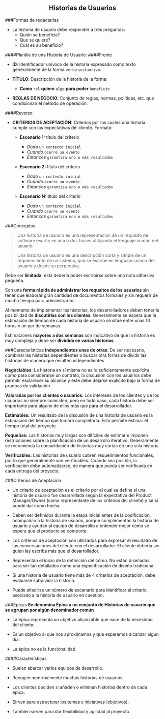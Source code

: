 <div>
<h2 align="center"> Historias de Usuarios</h1>
</div>

###Formas de redactarlas
- La historia de usuario debe responder a tres preguntas:
	- Quién se beneficia?
	- Que se quiere?
	- Cuál es su beneficio?
	
####Plantila de una Historia de Usuario:
####Frente
- **ID**: Identificador unívoco de la historia expresado como texto generalmente de la forma `verbo` `sustantivo`.

- **TÍTULO**: Descripción de la historia de la forma: 
	- **Como** `rol` **quiero** `algo` **para poder** `beneficio`
	
- **REGLAS DE NEGOCIO**: Conjunto de reglas, normas, políticas, etc. que condicionan el método de operación.

####Reverso
- **CRITERIOS DE ACEPTACIÓN:** Criterios por los cuales una historia cumple con las expectativas del cliente. Formato:
	- **Escenario 1:** título del criterio
		- _Dado_ `un contexto inicial`
		- _Cuando_ `ocurre un evento`
		- _Entonces_ `garantiza uno o más resultados`
					
						
	- **Escenario 2:** título del criterio
		- _Dado_ `un contexto inicial`
		- _Cuando_ `ocurre un evento`
		- _Entonces_ `garantiza uno o más resultados`
						
	- **Escenario N:** título del criterio
		- _Dado_ `un contexto inicial`
		- _Cuando_ `ocurre un evento`
		- _Entonces_ `garantiza uno o más resultados`	

###Conceptos
> Una historia de usuario es una representación de un requisito de software escrito en una o dos frases utilizando el lenguaje común del usuario.

> Una historia de usuario es una descripción corta y simple de un requerimiento de un sistema, que se escribe en lenguaje común del usuario y desde su perpectiva.


Debe ser **limitada**, ésta debería poder escribirse sobre una nota adhesiva pequeña.

Son una **forma rápida de administrar los requsitos de los usuarios** sin tener que elaborar gran cantidad de documentos formales y sin requerir de mucho tiempo para administrarlos.

Al momento de implementar las historias, los desarrolladores deben tener la posibilidad de **discutirlas con los clientes**. Generalmente se espera que la estimación de tiempo de cada historia de usuario se sitúe entre unas 10 horas y un par de semanas.

Estimaciones **mayores a dos semanas** son indicativo de que la historia es muy compleja y debe ser **dividida en varias historias**.

###Características
**Independientes unas de otras:** De ser necesario, combinar las historias dependientes o buscar otra forma de dividir las historias de manera que resulten independientes.

**Negociables:** La historia en sí misma no es lo suficientemente explícita como para considerarse un contrato, la discusión con los usuarios debe permitir esclarecer su alcance y éste debe dejarse explícito bajo la forma de pruebas de validación.

**Valoradas por los clientes o usuarios:** Los intereses de los clientes y de los usuarios no siempre coinciden, pero en todo caso, cada historia debe ser importante para alguno de ellos más que para el desarrollador.

**Estimables:** Un resultado de la discusión de una historia de usuario es la estimación del tiempo que tomará completarla. Esto permite estimar el tiempo total del proyecto.

**Pequeñas:** Las historias muy largas son difíciles de estimar e imponen restricciones sobre la planificación de un desarrollo iterativo. Generalmente se recomienda la consolidación de historias muy cortas en una sola historia.

**Verificables:** Las historias de usuario cubren requerimientos funcionales, por lo que generalmente son verificables. Cuando sea posible, la verificación debe automatizarse, de manera que pueda ser verificada en cada entrega del proyecto.

###Criterios de Aceptación
- Un criterio de aceptación es el criterio por el cual se define si una historia de usuario fue desarrollada según la expectativa del Product Manager/Owner (como representante de los criterios del cliente) y se si puede dar como hecha.

- Deben ser definidos durante la etapa inicial antes de la codificación, acompañan a la historia de usuario, porque complementan la historia de usuario y ayudan al equipo de desarrollo a entender mejor cómo se espera que el producto se comporte.

- Los criterios de aceptación son utilizados para expresar el resultado de las conversaciones del cliente con el desarrollador. El cliente debería ser quien las escriba más
que el desarrollador.

- Representan el inicio de la definición del cómo. No están diseñados para ser tan detallados como una especificación de diseño tradicional.

- Si una historia de usuario tiene más de 4 criterios de aceptación, debe evaluarse subdividir la historia.

- Puede añadirse un número de escenario para identificar al criterio, asociado a la historia de usuario en cuestión.

###Épicas
**Se denomina Épica a un conjunto de Historias de usuario que se agrupan por algún denominador común**

- La épica representa un objetivo alcanzable que nace de la necesidad del cliente.

- Es un objetivo al que nos aproximamos y que esperamos alcanzar algún día.

- La épica no es la funcionalidad.

####Características

- Suelen abarcar varios equipos de desarrollo.

- Recogen nomrmalmente muchas historias de usuarios.

- Los clientes deciden si añaden o eliminan historias dentro de cada épica.

- Sirven para estructurar los temas e iniciativas (objetivos).

- Tambíen sirven para dar flexibilidad y agilidad al proyecto.

